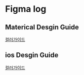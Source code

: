 # Figma log

## Materical Desgin Guide
[컬러가이드](https://m3.material.io/styles/color/system/overview)

## ios Desgin Guide
[컬러가이드](https://developer.apple.com/design/human-interface-guidelines/color)
